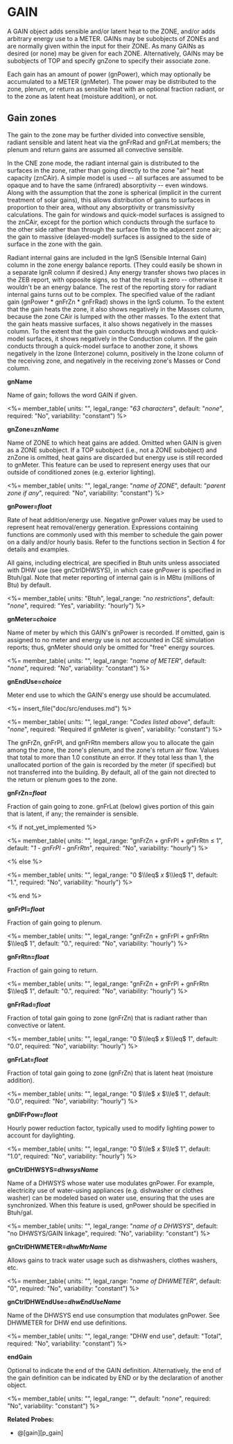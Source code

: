 # GAIN

A GAIN object adds sensible and/or latent heat to the ZONE, and/or adds arbitrary energy use to a METER. GAINs may be subobjects of ZONEs and are normally given within the input for their ZONE.  As many GAINs as desired (or none) may be given for each ZONE.  Alternatively, GAINs may be subobjects of TOP and specify gnZone to specify their associate zone.

Each gain has an amount of power (gnPower), which may optionally be accumulated to a METER (gnMeter). The power may be distributed to the zone, plenum, or return as sensible heat with an optional fraction radiant, or to the zone as latent heat (moisture addition), or not.

## Gain zones

The gain to the zone may be further divided into convective sensible, radiant sensible and latent heat via the gnFrRad and gnFrLat members; the plenum and return gains are assumed all convective sensible.

<!-- ## Gain Modeling in CNE zones -->

In the CNE zone mode, the radiant internal gain is distributed to the surfaces in the zone, rather than going directly to the zone "air" heat capacity (znCAir). A simple model is used -- all surfaces are assumed to be opaque and to have the same (infrared) absorptivity -- even windows. Along with the assumption that the zone is spherical (implicit in the current treatment of solar gains), this allows distribution of gains to surfaces in proportion to their area, without any absorptivity or transmissivity calculations. The gain for windows and quick-model surfaces is assigned to the znCAir, except for the portion which conducts through the surface to the other side rather than through the surface film to the adjacent zone air; the gain to massive (delayed-model) surfaces is assigned to the side of surface in the zone with the gain.

Radiant internal gains are included in the IgnS (Sensible Internal Gain) column in the zone energy balance reports. (They could easily be shown in a separate IgnR column if desired.) Any energy transfer shows two places in the ZEB report, with opposite signs, so that the result is zero -- otherwise it wouldn't be an energy balance. The rest of the reporting story for radiant internal gains turns out to be complex. The specified value of the radiant gain (gnPower \* gnFrZn \* gnFrRad) shows in the IgnS column. To the extent that the gain heats the zone, it also shows negatively in the Masses column, because the zone CAir is lumped with the other masses. To the extent that the gain heats massive surfaces, it also shows negatively in the masses column. To the extent that the gain conducts through windows and quick-model surfaces, it shows negatively in the Conduction column. If the gain conducts through a quick-model surface to another zone, it shows negatively in the Izone (Interzone) column, positively in the Izone column of the receiving zone, and negatively in the receiving zone's Masses or Cond column.


**gnName**

Name of gain; follows the word GAIN if given.

<%= member_table(
  units: "",
  legal_range: "*63 characters*",
  default: "*none*",
  required: "No",
  variability: "constant")
  %>

**gnZone=*znName***

Name of ZONE to which heat gains are added.  Omitted when GAIN is given as a ZONE subobject.  If a TOP subobject (i.e., not a ZONE subobject) and znZone is omitted, heat gains are discarded but energy use is still recorded to gnMeter.  This feature can be used to represent energy uses that our outside of conditioned zones (e.g. exterior lighting).

<%= member_table(
  units: "",
  legal_range: "*name of ZONE*",
  default: "*parent zone if any*",
  required: "No",
  variability: "constant")
  %>

**gnPower=*float***

Rate of heat addition/energy use. Negative gnPower values may be used to represent heat removal/energy generation. Expressions containing functions are commonly used with this member to schedule the gain power on a daily and/or hourly basis. Refer to the functions section in Section 4 for details and examples.

All gains, including electrical, are specified in Btuh units unless associated with DHW use (see gnCtrlDHWSYS), in which case gnPower is specified in Btuh/gal.  Note that meter reporting of internal gain is in MBtu (millions of Btu) by default.  

<%= member_table(
  units: "Btuh",
  legal_range: "*no restrictions*",
  default: "*none*",
  required: "Yes",
  variability: "hourly")
  %>

**gnMeter=*choice***

Name of meter by which this GAIN's gnPower is recorded. If omitted, gain is assigned to no meter and energy use is not accounted in CSE simulation reports; thus, gnMeter should only be omitted for "free" energy sources.

<%= member_table(
  units: "",
  legal_range: "*name of METER*",
  default: "*none*",
  required: "No",
  variability: "constant")
  %>

**gnEndUse=*choice***

Meter end use to which the GAIN's energy use should be accumulated.

<%= insert_file("doc/src/enduses.md") %>


<%= member_table(
  units: "",
  legal_range: "*Codes listed above*",
  default: "*none*",
  required: "Required if gnMeter is given",
  variability: "constant")
  %>

The gnFrZn, gnFrPl, and gnFrRtn members allow you to allocate the gain among the zone, the zone's plenum, and the zone's return air flow. Values that total to more than 1.0 constitute an error. If they total less than 1, the unallocated portion of the gain is recorded by the meter (if specified) but not transferred into the building. By default, all of the gain not directed to the return or plenum goes to the zone.

**gnFrZn=*float***

Fraction of gain going to zone. gnFrLat (below) gives portion of this gain that is latent, if any; the remainder is sensible.

<% if not_yet_implemented %>

<%= member_table(
  units: "",
  legal_range: "gnFrZn + gnFrPl + gnFrRtn $\leq$ 1",
  default: "*1 - gnFrPl - gnFrRtn*",
  required: "No",
  variability: "hourly")
  %>

<% else %>

<%= member_table(
  units: "",
  legal_range: "0 $\\leq$ *x* $\\leq$ 1",
  default: "1.",
  required: "No",
  variability: "hourly")
  %>

<% end %>

**gnFrPl=*float***

Fraction of gain going to plenum.

<%= member_table(
  units: "",
  legal_range: "gnFrZn + gnFrPl + gnFrRtn $\\leq$ 1",
  default: "0.",
  required: "No",
  variability: "hourly") %>


**gnFrRtn=*float***

Fraction of gain going to return.

<%= member_table(
  units: "",
  legal_range: "gnFrZn + gnFrPl + gnFrRtn $\\leq$ 1",
  default: "0.",
  required: "No",
  variability: "hourly") %>

**gnFrRad=*float***

Fraction of total gain going to zone (gnFrZn) that is radiant rather than convective or latent.

<%= member_table(
  units: "",
  legal_range: "0 $\\leq$ *x* $\\leq$ 1",
  default: "0.0",
  required: "No",
  variability: "hourly")
  %>

**gnFrLat=*float***

Fraction of total gain going to zone (gnFrZn) that is latent heat (moisture addition).

<%= member_table(
  units: "",
  legal_range: "0 $\\le$ *x* $\\le$ 1",
  default: "0.0",
  required: "No",
  variability: "hourly")
  %>

**gnDlFrPow=*float***

Hourly power reduction factor, typically used to modify lighting power to account for
daylighting.

<%= member_table(
  units: "",
  legal_range: "0 $\\le$ *x* $\\le$ 1",
  default: "1.0",
  required: "No",
  variability: "hourly")
  %>


**gnCtrlDHWSYS=*dhwsysName***

Name of a DHWSYS whose water use modulates gnPower.  For example, electricity use of water-using appliances (e.g. dishwasher or clothes washer) can be modeled based on water use, ensuring that the uses are synchronized.  When this feature is used, gnPower should be specified in Btuh/gal.

<%= member_table(
  units: "",
  legal_range: "*name of a DHWSYS*",
  default: "no DHWSYS/GAIN linkage",
  required: "No",
  variability: "constant")
  %>

**gnCtrlDHWMETER=*dhwMtrName***

Allows gains to track water usage such as dishwashers, clothes washers, etc.

<%= member_table(
  units: "",
  legal_range: "*name of DHWMETER*",
  default: "0",
  required: "No",
  variability: "constant") %>

**gnCtrlDHWEndUse=*dhwEndUseName***

Name of the DHWSYS end use consumption that modulates gnPower.  See DHWMETER for DHW end use definitions.

<%= member_table(
  units: "",
  legal_range: "DHW end use",
  default: "Total",
  required: "No",
  variability: "constant")
  %>

**endGain**

Optional to indicate the end of the GAIN definition. Alternatively, the end of the gain definition can be indicated by END or by the declaration of another object.

<%= member_table(
  units: "",
  legal_range: "",
  default: "*none*",
  required: "No",
  variability: "constant")
  %>

**Related Probes:**

- @[gain][p_gain]
